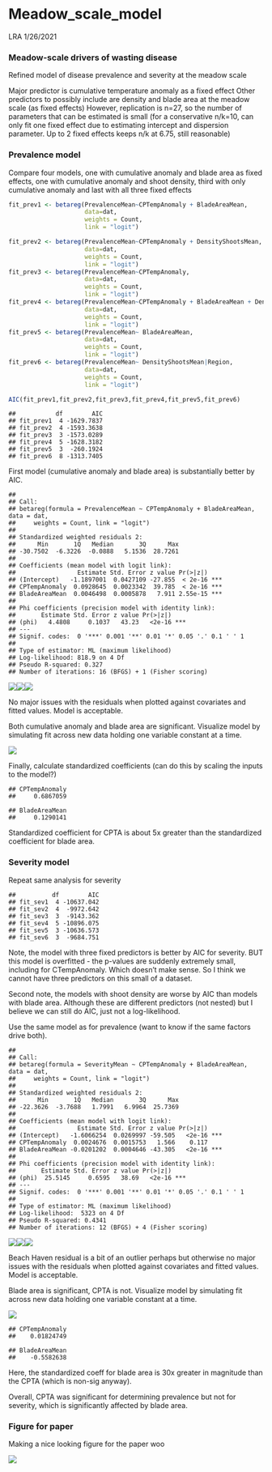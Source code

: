 Meadow\_scale\_model
================
LRA
1/26/2021

### Meadow-scale drivers of wasting disease

Refined model of disease prevalence and severity at the meadow scale

Major predictor is cumulative temperature anomaly as a fixed effect
Other predictors to possibly include are density and blade area at the
meadow scale (as fixed effects) However, replication is n=27, so the
number of parameters that can be estimated is small (for a conservative
n/k=10, can only fit one fixed effect due to estimating intercept and
dispersion parameter. Up to 2 fixed effects keeps n/k at 6.75, still
reasonable)

### Prevalence model

Compare four models, one with cumulative anomaly and blade area as fixed
effects, one with cumulative anomaly and shoot density, third with only
cumulative anomaly and last with all three fixed effects

``` r
fit_prev1 <- betareg(PrevalenceMean~CPTempAnomaly + BladeAreaMean,
                     data=dat,
                     weights = Count,
                     link = "logit")

fit_prev2 <- betareg(PrevalenceMean~CPTempAnomaly + DensityShootsMean,
                     data=dat,
                     weights = Count,
                     link = "logit")
fit_prev3 <- betareg(PrevalenceMean~CPTempAnomaly,
                     data=dat,
                     weights = Count,
                     link = "logit")
fit_prev4 <- betareg(PrevalenceMean~CPTempAnomaly + BladeAreaMean + DensityShootsMean,
                     data=dat,
                     weights = Count,
                     link = "logit")
fit_prev5 <- betareg(PrevalenceMean~ BladeAreaMean,
                     data=dat,
                     weights = Count,
                     link = "logit")
fit_prev6 <- betareg(PrevalenceMean~ DensityShootsMean|Region,
                     data=dat,
                     weights = Count,
                     link = "logit")

AIC(fit_prev1,fit_prev2,fit_prev3,fit_prev4,fit_prev5,fit_prev6)
```

    ##           df        AIC
    ## fit_prev1  4 -1629.7837
    ## fit_prev2  4 -1593.3638
    ## fit_prev3  3 -1573.0289
    ## fit_prev4  5 -1628.3182
    ## fit_prev5  3  -260.1924
    ## fit_prev6  8 -1313.7405

First model (cumulative anomaly and blade area) is substantially better
by AIC.

    ## 
    ## Call:
    ## betareg(formula = PrevalenceMean ~ CPTempAnomaly + BladeAreaMean, data = dat, 
    ##     weights = Count, link = "logit")
    ## 
    ## Standardized weighted residuals 2:
    ##      Min       1Q   Median       3Q      Max 
    ## -30.7502  -6.3226  -0.0888   5.1536  28.7261 
    ## 
    ## Coefficients (mean model with logit link):
    ##                 Estimate Std. Error z value Pr(>|z|)    
    ## (Intercept)   -1.1897001  0.0427109 -27.855  < 2e-16 ***
    ## CPTempAnomaly  0.0928645  0.0023342  39.785  < 2e-16 ***
    ## BladeAreaMean  0.0046498  0.0005878   7.911 2.55e-15 ***
    ## 
    ## Phi coefficients (precision model with identity link):
    ##       Estimate Std. Error z value Pr(>|z|)    
    ## (phi)   4.4808     0.1037   43.23   <2e-16 ***
    ## ---
    ## Signif. codes:  0 '***' 0.001 '**' 0.01 '*' 0.05 '.' 0.1 ' ' 1 
    ## 
    ## Type of estimator: ML (maximum likelihood)
    ## Log-likelihood: 818.9 on 4 Df
    ## Pseudo R-squared: 0.327
    ## Number of iterations: 16 (BFGS) + 1 (Fisher scoring)

![](Meadow_scale_beta_files/figure-gfm/prev_model_eval-1.png)<!-- -->![](Meadow_scale_beta_files/figure-gfm/prev_model_eval-2.png)<!-- -->![](Meadow_scale_beta_files/figure-gfm/prev_model_eval-3.png)<!-- -->

No major issues with the residuals when plotted against covariates and
fitted values. Model is acceptable.

Both cumulative anomaly and blade area are significant. Visualize model
by simulating fit across new data holding one variable constant at a
time.

![](Meadow_scale_beta_files/figure-gfm/prev_model_viz-1.png)<!-- -->

Finally, calculate standardized coefficients (can do this by scaling the
inputs to the model?)

    ## CPTempAnomaly 
    ##     0.6867059

    ## BladeAreaMean 
    ##     0.1290141

Standardized coefficient for CPTA is about 5x greater than the
standardized coefficient for blade area.

### Severity model

Repeat same analysis for severity

    ##          df        AIC
    ## fit_sev1  4 -10637.042
    ## fit_sev2  4  -9972.642
    ## fit_sev3  3  -9143.362
    ## fit_sev4  5 -10896.075
    ## fit_sev5  3 -10636.573
    ## fit_sev6  3  -9684.751

Note, the model with three fixed predictors is better by AIC for
severity. BUT this model is overfitted - the p-values are suddenly
extremely small, including for CTempAnomaly. Which doesn’t make sense.
So I think we cannot have three predictors on this small of a dataset.

Second note, the models with shoot density are worse by AIC than models
with blade area. Although these are different predictors (not nested)
but I believe we can still do AIC, just not a log-likelihood.

Use the same model as for prevalence (want to know if the same factors
drive both).

    ## 
    ## Call:
    ## betareg(formula = SeverityMean ~ CPTempAnomaly + BladeAreaMean, data = dat, 
    ##     weights = Count, link = "logit")
    ## 
    ## Standardized weighted residuals 2:
    ##      Min       1Q   Median       3Q      Max 
    ## -22.3626  -3.7688   1.7991   6.9964  25.7369 
    ## 
    ## Coefficients (mean model with logit link):
    ##                 Estimate Std. Error z value Pr(>|z|)    
    ## (Intercept)   -1.6066254  0.0269997 -59.505   <2e-16 ***
    ## CPTempAnomaly  0.0024676  0.0015753   1.566    0.117    
    ## BladeAreaMean -0.0201202  0.0004646 -43.305   <2e-16 ***
    ## 
    ## Phi coefficients (precision model with identity link):
    ##       Estimate Std. Error z value Pr(>|z|)    
    ## (phi)  25.5145     0.6595   38.69   <2e-16 ***
    ## ---
    ## Signif. codes:  0 '***' 0.001 '**' 0.01 '*' 0.05 '.' 0.1 ' ' 1 
    ## 
    ## Type of estimator: ML (maximum likelihood)
    ## Log-likelihood:  5323 on 4 Df
    ## Pseudo R-squared: 0.4341
    ## Number of iterations: 12 (BFGS) + 4 (Fisher scoring)

![](Meadow_scale_beta_files/figure-gfm/sev_model_eval-1.png)<!-- -->![](Meadow_scale_beta_files/figure-gfm/sev_model_eval-2.png)<!-- -->![](Meadow_scale_beta_files/figure-gfm/sev_model_eval-3.png)<!-- -->

Beach Haven residual is a bit of an outlier perhaps but otherwise no
major issues with the residuals when plotted against covariates and
fitted values. Model is acceptable.

Blade area is significant, CPTA is not. Visualize model by simulating
fit across new data holding one variable constant at a time.

![](Meadow_scale_beta_files/figure-gfm/sev_model_viz-1.png)<!-- -->

    ## CPTempAnomaly 
    ##    0.01824749

    ## BladeAreaMean 
    ##    -0.5582638

Here, the standardized coeff for blade area is 30x greater in magnitude
than the CPTA (which is non-sig anyway).

Overall, CPTA was significant for determining prevalence but not for
severity, which is significantly affected by blade area.

### Figure for paper

Making a nice looking figure for the paper woo

![](Meadow_scale_beta_files/figure-gfm/figure_paper-1.png)<!-- -->
